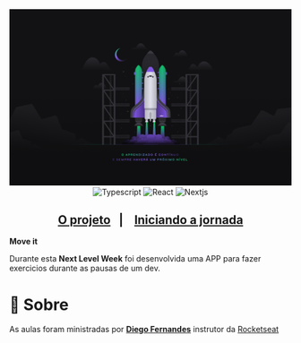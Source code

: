 <div align="center">
    <img src=".github/nlw4.png" alt="Next Level Week #4">
</div>

<div align="center">
    <img src="https://img.shields.io/badge/-Typescript-blue?style=for-the-badge" alt="Typescript">
    <img src="https://img.shields.io/badge/-React-blue?style=for-the-badge" alt="React">
    <img src="https://img.shields.io/badge/-NextJS-gray?style=for-the-badge" alt="Nextjs">
</div>

<h4 align="center">
</h4>

<div align="center">
    <h2>
    <a href="#-o-projeto">O projeto</a>&nbsp;&nbsp;&nbsp;|&nbsp;&nbsp;&nbsp;
    <a href="#">Iniciando a jornada</a>
    </h2>
</div>

**Move it**

Durante esta **Next Level Week** foi desenvolvida uma APP para fazer exercicios durante as pausas de um dev.

# 📝 Sobre

As aulas foram ministradas por **[Diego Fernandes](https://github.com/diego3g)** instrutor da [Rocketseat](https://rocketseat.com.br/)